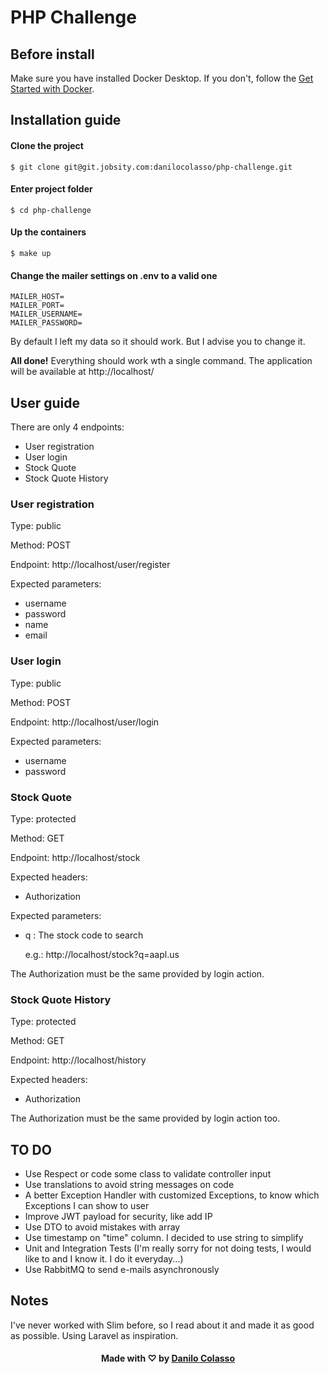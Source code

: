 PHP Challenge
===================

## Before install
Make sure you have installed Docker Desktop. If you don't, follow the <a href="https://www.docker.com/get-started" target="_blank">Get Started with Docker</a>.


## Installation guide

#### Clone the project
    $ git clone git@git.jobsity.com:danilocolasso/php-challenge.git

#### Enter project folder
    
    $ cd php-challenge

#### Up the containers
    $ make up

#### Change the mailer settings on .env to a valid one
    MAILER_HOST=
    MAILER_PORT=
    MAILER_USERNAME=
    MAILER_PASSWORD=

By default I left my data so it should work. But I advise you to change it.

**All done!** Everything should work wth a single command. The application will be available at
http://localhost/

## User guide
There are only 4 endpoints:
- User registration
- User login
- Stock Quote
- Stock Quote History

### User registration
Type: public

Method: POST

Endpoint: http://localhost/user/register

Expected parameters:
- username
- password
- name
- email

### User login
Type: public

Method: POST

Endpoint: http://localhost/user/login

Expected parameters:
- username
- password


### Stock Quote
Type: protected

Method: GET

Endpoint: http://localhost/stock

Expected headers:
- Authorization

Expected parameters:
- q : The stock code to search

  e.g.: http://localhost/stock?q=aapl.us

The Authorization must be the same provided by login action.

### Stock Quote History
Type: protected

Method: GET

Endpoint: http://localhost/history

Expected headers:
- Authorization

The Authorization must be the same provided by login action too.


## TO DO
- Use Respect or code some class to validate controller input
- Use translations to avoid string messages on code
- A better Exception Handler with customized Exceptions, to know which Exceptions I can show to user
- Improve JWT payload for security, like add IP
- Use DTO to avoid mistakes with array
- Use timestamp on "time" column. I decided to use string to simplify
- Unit and Integration Tests (I'm really sorry for not doing tests, I would like to and I know it. I do it everyday...)
- Use RabbitMQ to send e-mails asynchronously

## Notes
I've never worked with Slim before, so I read about it and made it as good as possible. Using Laravel as inspiration.

<h4 align="center">
    Made with ♡ by <a href="https://www.linkedin.com/in/danilocolasso/" target="_blank">Danilo Colasso</a>
</h4>